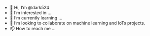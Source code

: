 - 👋 Hi, I’m @dark524
- 👀 I’m interested in ...
- 🌱 I’m currently learning ...
- 💞️ I’m looking to collaborate on machine learning and IoTs projects.
- 📫 How to reach me ...

<!---
dark524/dark524 is a ✨ special ✨ repository because its `README.md` (this file) appears on your GitHub profile.
You can click the Preview link to take a look at your changes.
--->
